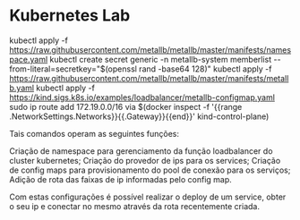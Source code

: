 # Kubernetes Lab


kubectl apply -f https://raw.githubusercontent.com/metallb/metallb/master/manifests/namespace.yaml
kubectl create secret generic -n metallb-system memberlist --from-literal=secretkey="$(openssl rand -base64 128)"
kubectl apply -f https://raw.githubusercontent.com/metallb/metallb/master/manifests/metallb.yaml
kubectl apply -f https://kind.sigs.k8s.io/examples/loadbalancer/metallb-configmap.yaml
sudo ip route add 172.19.0.0/16 via $(docker inspect -f '{{range .NetworkSettings.Networks}}{{.Gateway}}{{end}}' kind-control-plane)


Tais comandos operam as seguintes funções:

Criação de namespace para gerenciamento da função loadbalancer do cluster kubernetes;
Criação do provedor de ips para os services;
Criação de config maps para provisionamento do pool de conexão para os serviços;
Adição de rota das faixas de ip informadas pelo config map.


Com estas configurações é possível realizar o deploy de um service, obter o seu ip e conectar no mesmo através da rota recentemente criada.